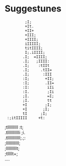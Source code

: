 # Suggestunes

             ;I;              
             +It.             
             +II+             
             +III;            
             +IIII;           
             iIIIII;          
             titIIII;         
             I;.iIIII;        
            .I;  =IIII;       
            .I;   ;IIII:      
            .I;    :tIIt      
            .I;     .tII=     
            .I;      :III     
            :I;       +II;    
            :I;       .II=    
            :I:        iIi    
            :I.        ;Ii    
            ;I.        =I;    
            ;I.        tt     
            +I        ;I;     
            +I       ;I;      
            tI      ;I;       
     :;itIIIII     +t:        
   ;tIIIIIIIII   :t;          
 .tIIIIIIIIIIi  ;i.           
.tIIIIIIIIIII;.;:             
;IIIIIIIIIII;                 
;IIIIIIIIIt;                  
 ;tIIIIt+;                    
   ....
